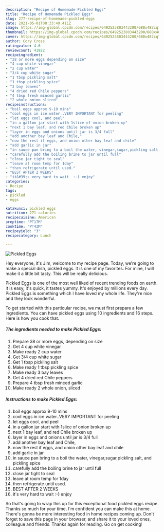 ```yaml
---
description: "Recipe of Homemade Pickled Eggs"
title: "Recipe of Homemade Pickled Eggs"
slug: 277-recipe-of-homemade-pickled-eggs
date: 2021-05-01T08:33:40.411Z
image: https://img-global.cpcdn.com/recipes/6492523803443200/680x482cq70/pickled-eggs-recipe-main-photo.jpg
thumbnail: https://img-global.cpcdn.com/recipes/6492523803443200/680x482cq70/pickled-eggs-recipe-main-photo.jpg
cover: https://img-global.cpcdn.com/recipes/6492523803443200/680x482cq70/pickled-eggs-recipe-main-photo.jpg
author: Cory Cross
ratingvalue: 4.6
reviewcount: 41822
recipeingredient:
- "38 or more eggs depending on size"
- "4 cup white vinegar"
- "2 cup water"
- "3/4 cup white sugar"
- "1 tbsp pickling salt"
- "1 tbsp pickling spice"
- "3 bay leaves"
- "4 dried red Chile peppers"
- "4 tbsp fresh minced garlic"
- "2 whole onion sliced"
recipeinstructions:
- "boil eggs approx 9-10 mins"
- "cool eggs in ice water..VERY IMPORTANT for peeling"
- "let eggs cool, and peel"
- "in a gallon jar start with 1slice of onion broken up"
- "next 1 bay leaf, and red Chile broken up"
- "layer in eggs and onions until jar is 3/4 full"
- "add another bay leaf and Chile,"
- "now the rest if eggs, and onion other bay leaf and chile"
- "add garlic in jar"
- "in sauce pan bring to a boil the water, vinegar,sugar,pickling salt, and pickling spice"
- "carefully add the boiling brine to jar until full"
- "close jar tight to seal"
- "leave at room temp for 1day"
- "then refrigerate until used."
- "BEST AFTER 2 WEEKS"
- "it&#39;s very hard to wait  :-) enjoy"
categories:
- Recipe
tags:
- pickled
- eggs

katakunci: pickled eggs 
nutrition: 271 calories
recipecuisine: American
preptime: "PT17M"
cooktime: "PT43M"
recipeyield: "3"
recipecategory: Lunch

---
```



![Pickled Eggs](https://img-global.cpcdn.com/recipes/6492523803443200/680x482cq70/pickled-eggs-recipe-main-photo.jpg)

Hey everyone, it's Jim, welcome to my recipe page. Today, we're going to make a special dish, pickled eggs. It is one of my favorites. For mine, I will make it a little bit tasty. This will be really delicious.



Pickled Eggs is one of the most well liked of recent trending foods on earth. It is easy, it's quick, it tastes yummy. It's enjoyed by millions every day. Pickled Eggs is something which I have loved my whole life. They're nice and they look wonderful.


To get started with this particular recipe, we must first prepare a few ingredients. You can have pickled eggs using 10 ingredients and 16 steps. Here is how you cook that.

<!--inarticleads1-->

##### The ingredients needed to make Pickled Eggs:

1. Prepare 38 or more eggs, depending on size
1. Get 4 cup white vinegar
1. Make ready 2 cup water
1. Get 3/4 cup white sugar
1. Get 1 tbsp pickling salt
1. Make ready 1 tbsp pickling spice
1. Make ready 3 bay leaves
1. Get 4 dried red Chile peppers
1. Prepare 4 tbsp fresh minced garlic
1. Make ready 2 whole onion, sliced




<!--inarticleads2-->

##### Instructions to make Pickled Eggs:

1. boil eggs approx 9-10 mins
1. cool eggs in ice water..VERY IMPORTANT for peeling
1. let eggs cool, and peel
1. in a gallon jar start with 1slice of onion broken up
1. next 1 bay leaf, and red Chile broken up
1. layer in eggs and onions until jar is 3/4 full
1. add another bay leaf and Chile,
1. now the rest if eggs, and onion other bay leaf and chile
1. add garlic in jar
1. in sauce pan bring to a boil the water, vinegar,sugar,pickling salt, and pickling spice
1. carefully add the boiling brine to jar until full
1. close jar tight to seal
1. leave at room temp for 1day
1. then refrigerate until used.
1. BEST AFTER 2 WEEKS
1. it&#39;s very hard to wait  :-) enjoy




So that's going to wrap this up for this exceptional food pickled eggs recipe. Thanks so much for your time. I'm confident you can make this at home. There's gonna be more interesting food in home recipes coming up. Don't forget to save this page in your browser, and share it to your loved ones, colleague and friends. Thanks again for reading. Go on get cooking!
